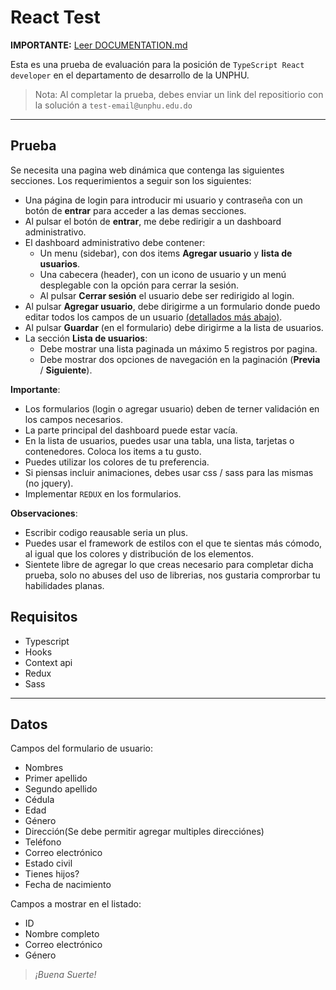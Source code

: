 # React Test

**IMPORTANTE:** [Leer DOCUMENTATION.md](./DOCUMENTATION.md)

Esta es una prueba de evaluación para la posición de `TypeScript React developer` en el departamento de desarrollo de la UNPHU.

> Nota: Al completar la prueba, debes enviar un link del repositiorio con la solución a `test-email@unphu.edu.do`

---

## Prueba

Se necesita una pagina web dinámica que contenga las siguientes secciones. Los requerimientos a seguir son los siguientes:

- Una página de login para introducir mi usuario y contraseña con un botón de **entrar** para acceder a las demas secciones.
- Al pulsar el botón de **entrar**, me debe redirigir a un dashboard administrativo.
- El dashboard administrativo debe contener:
  - Un menu (sidebar), con dos items **Agregar usuario** y **lista de usuarios**.
  - Una cabecera (header), con un icono de usuario y un menú desplegable con la opción para cerrar la sesión.
  - Al pulsar **Cerrar sesión** el usuario debe ser redirigido al login.
- Al pulsar **Agregar usuario**, debe dirigirme a un formulario donde puedo editar todos los campos de un usuario [(detallados más abajo)](#datos).
- Al pulsar **Guardar** (en el formulario) debe dirigirme a la lista de usuarios.
- La sección **Lista de usuarios**:
  - Debe mostrar una lista paginada un máximo 5 registros por pagina.
  - Debe mostrar dos opciones de navegación en la paginación (**Previa** / **Siguiente**).

**Importante**:

- Los formularios (login o agregar usuario) deben de terner validación en los campos necesarios.
- La parte principal del dashboard puede estar vacía.
- En la lista de usuarios, puedes usar una tabla, una lista, tarjetas o contenedores. Coloca los items a tu gusto.
- Puedes utilizar los colores de tu preferencia.
- Si piensas incluir animaciones, debes usar css / sass para las mismas (no jquery).
- Implementar `REDUX` en los formularios.

**Observaciones**:

- Escribir codigo reausable seria un plus.
- Puedes usar el framework de estilos con el que te sientas más cómodo, al igual que los colores y distribución de los elementos.
- Sientete libre de agregar lo que creas necesario para completar dicha prueba, solo no abuses del uso de librerias, nos gustaria comprorbar tu habilidades planas.

## Requisitos

- Typescript
- Hooks
- Context api
- Redux
- Sass

---

## Datos

Campos del formulario de usuario:

- Nombres
- Primer apellido
- Segundo apellido
- Cédula
- Edad
- Género
- Dirección(Se debe permitir agregar multiples direcciónes)
- Teléfono
- Correo electrónico
- Estado civil
- Tienes hijos?
- Fecha de nacimiento

Campos a mostrar en el listado:

- ID
- Nombre completo
- Correo electrónico
- Género

> _¡Buena Suerte!_
